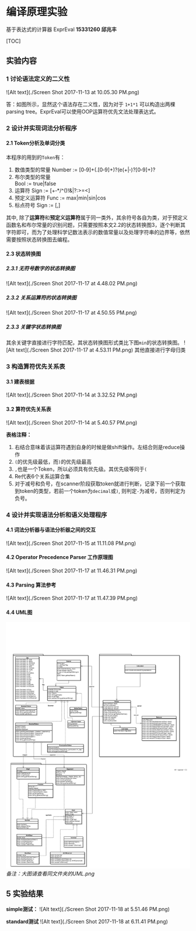 # 编译原理实验
基于表达式的计算器 ExprEval
**15331260 邱兆丰**

[TOC]

## 实验内容
### 1 讨论语法定义的二义性
![Alt text](./Screen Shot 2017-11-13 at 10.05.30 PM.png)

答：如图所示，显然这个语法存在二义性，因为对于 `1+1*1` 可以构造出两棵parsing tree。ExprEval可以使用OOP运算符优先文法处理表达式。

### 2 设计并实现词法分析程序
#### 2.1 Token分析及单词分类
本程序的用到的`Token`有：
1. 数值类型的常量
Number := [0‐9]+(.[0‐9]+)?(e(+|‐)?[0‐9]+)?
2. 布尔类型的常量  
Bool := true|false
3. 运算符
Sign := [+‐*/^()!&|?:>=<]
4. 预定义运算符
Func := max|min|sin|cos
5. 标点符号
Sign := [,]

其中, 除了**运算符**和**预定义运算符**属于同一类外，其余符号各自为类，对于预定义函数名和布尔常量的识别问题，只需要按照本文2.2的状态转换图3，逐个判断其字符即可，而为了处理科学记数法表示的数值常量以及处理字符串的边界等，依然需要按照状态转换图去编程。

#### 2.3 状态转换图
##### 2.3.1 无符号数字的状态转换图
![Alt text](./Screen Shot 2017-11-17 at 4.48.02 PM.png)

##### 2.3.2 关系运算符的状态转换图
![Alt text](./Screen Shot 2017-11-17 at 4.50.55 PM.png)

##### 2.3.3 关键字状态转换图
其余关键字直接进行字符匹配，其状态转换图形式类比下图`min`的状态转换图。
![Alt text](./Screen Shot 2017-11-17 at 4.53.11 PM.png)
其他直接进行字母归类

### 3 构造算符优先关系表
#### 3.1 建表根据
![Alt text](./Screen Shot 2017-11-14 at 3.32.52 PM.png)

#### 3.2 算符优先关系表
![Alt text](./Screen Shot 2017-11-14 at 5.40.57 PM.png)

**表格注释：**
1. 右结合意味着该运算符遇到自身的时候是做shift操作。左结合则是reduce操作
2. `(`的优先级最低，而`)`的优先级最高
3. `,`也是一个Token，所以必须具有优先级。其优先级等同于`(`
4.  Re代表6个关系运算合集
5.  对于减号和负号，在scanner阶段获取token就进行判断，记录下前一个获取到token的类型，若前一个token为`decimal`或`)`,  则判定`-`为减号，否则判定为负号。

### 4 设计并实现语法分析和语义处理程序
#### 4.1 词法分析器与语法分析器之间的交互
![Alt text](./Screen Shot 2017-11-15 at 11.11.08 PM.png)

#### 4.2 Operator Precedence Parser 工作原理图
![Alt text](./Screen Shot 2017-11-17 at 11.46.31 PM.png)

#### 4.3 Parsing 算法参考
![Alt text](./Screen Shot 2017-11-17 at 11.47.39 PM.png)

#### 4.4 UML图
![Alt text](./UML.png)
*备注：大图请查看同文件夹的UML.png*


## 5 实验结果
**simple测试：**
![Alt text](./Screen Shot 2017-11-18 at 5.51.46 PM.png)

**standard测试**
![Alt text](./Screen Shot 2017-11-18 at 6.11.41 PM.png)




